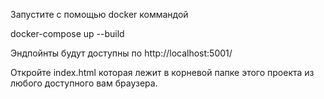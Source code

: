 Запустите с помощью docker коммандой

docker-compose up --build

Эндпойнты будут доступны по http://localhost:5001/

Откройте index.html которая лежит в корневой папке этого проекта из любого доступного вам браузера.
